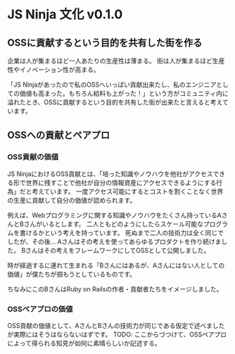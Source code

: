 # JS Ninja 文化 v0.1.0

## OSSに貢献するという目的を共有した街を作る

企業は人が集まるほど一人あたりの生産性は薄まる。
街は人が集まるほど生産性やイノベーション性が高まる。

「JS Ninjaがあったので私のOSSへいっぱい貢献出来たし、私のエンジニアとしての価値も高まった。もちろん給料も上がった！」という方がコミュニティ内に溢れたとき、OSSに貢献するという目的を共有した街が出来たと言えると考えています。

## OSSへの貢献とペアプロ

### OSS貢献の価値

JS NinjaにおけるOSS貢献とは、「培った知識やノウハウを他社がアクセスできる形で世界に残すことで他社が自分の情報資産にアクセスできるようにする行為」だと考えています。
一度アクセス可能にするとコストを割くことなく世界の生産に貢献して自分の価値が認められます。

例えば、Webプログラミングに関する知識やノウハウをたくさん持っているAさんとBさんがいるとします。
二人ともどのようにしたらスケール可能なプログラムを書けるかという考えを持っています。
死ぬまで二人の技術力は全く同じでしたが、その後...
Aさんはその考えを使ってあらゆるプロダクトを作り続けました。
Bさんはその考えをフレームワークにしてOSSとして公開しました。

時が経過するに連れて生まれる「Bさんにはあるが、Aさんにはない人としての価値」が僕たちが掴もうとしているものです。
 
ちなみにこのBさんはRuby on Railsの作者・貢献者たちをイメージしました。


### OSSペアプロの価値

OSS貢献の価値として、AさんとBさんの技術力が同じである仮定で述べましたが実際にはそうはならないはずです。
TODO: ここからづつけて、OSSペアプロによって得られる知見が如何に素晴らしいか記述する。

